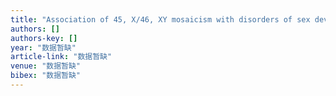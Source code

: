 ```yaml
---
title: "Association of 45, X/46, XY mosaicism with disorders of sex development: The clinical analysis of 5 cases"
authors: []
authors-key: []
year: "数据暂缺"
article-link: "数据暂缺"
venue: "数据暂缺"
bibex: "数据暂缺"
---
```

